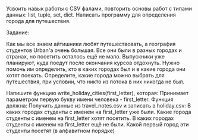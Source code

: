 Усвоить навык работы с CSV фалами, повторить основы работ с типами данных: list, tuple, set, dict.
Написать программу для определения города для путешествия.

Задание:

Как мы все знаем айтишники любят путешествовать, а география студентов Urban'а очень большая.
Все они были в разных городах и странах, но посетить осталось ещё не мало. Выпускники уже  планируют, куда поедут после окончания курсов отдохнуть.
Нужно помочь им определить, кто в каких городах был и в какие города они хотят поехать. Определите, какие города можно выбрать для путешествия, при условии, что никто из потока в них никогда не был.

Напишите функцию write_holiday_cities(first_letter), которая:
Принимает параметром первую букву имени человека - first_letter.
Функция должна:
Получить данные из travel_notes.csv и записать в holiday.csv:
В каких городах студенты с именем на first_letter уже были.
Какие города студенты с именем на first_letter хотят посетить.
В каких городах студенты с именем на first_letter ещё не были.
Какой первый город эти студенты посетят (в алфавитном порядке)
